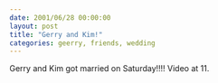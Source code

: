 ```yaml
---
date: 2001/06/28 00:00:00
layout: post
title: "Gerry and Kim!"
categories: geerry, friends, wedding
---
```


Gerry and Kim got married on Saturday!!!! Video at 11.
